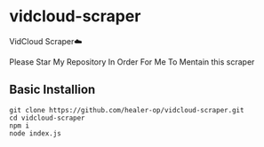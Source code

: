# vidcloud-scraper
VidCloud Scraper☁️ 

Please Star My Repository In Order For Me To Mentain this scraper 

## Basic Installion

```
git clone https://github.com/healer-op/vidcloud-scraper.git
cd vidcloud-scraper
npm i
node index.js
```
